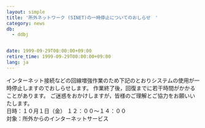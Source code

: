 ```yaml
---
layout: simple
title: '所外ネットワーク (SINET)の一時停止についてのおしらせ　'
category: news
db:
  - ddbj


date: 1999-09-29T00:00:00+09:00
retire_time: 1999-09-29T00:00:00+09:00
lang: ja
---
```


インターネット接続などの回線増強作業のため下記のとおりシステムの使用が一時停止しますのでおしらせします。 作業終了後，回復までに若干時間がかかることがあります。 ご迷惑をおかけしますが，皆様のご理解とご協力をお願いいたします。<br>日時：１０月１日（金） １２：００～１４：００<br>対象：所外からのインターネットサービス
